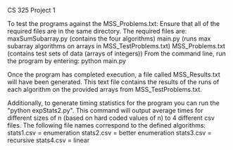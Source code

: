 CS 325 Project 1

To test the programs against the MSS_Problems.txt:
  Ensure that all of the required files are in the same directory. 
  The required files are:
    maxSumSubarray.py		    (contains the four algorithms)
    main.py				          (runs max subarray algorithms on arrays in MSS_TestProblems.txt) 
    MSS_Problems.txt		    (contains test sets of data (arrays of integers))
  From the command line, run the program by entering:   python main.py

Once the program has completed execution, a file called MSS_Results.txt will have been generated. This text file contains the results of the runs of each algorithm on the provided arrays from MSS_TestProblems.txt.

Additionally, to generate timing statistics for the program you can run the "python expStats2.py". This command will output average times for different sizes of n (based on hard coded values of n) to 4 different csv files. The following file names correspond to the defined algorithms:
  stats1.csv = enumeration
  stats2.csv = better enumeration
  stats3.csv = recursive
  stats4.csv = linear
  
